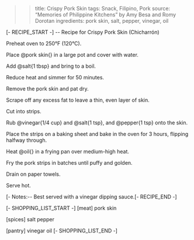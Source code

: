 >> title: Crispy Pork Skin
>> tags: Snack, Filipino, Pork
>> source: “Memories of Philippine Kitchens” by Amy Besa and Romy Dorotan
>> ingredients: pork skin, salt, pepper, vinegar, oil

[- RECIPE_START -]
-- Recipe for Crispy Pork Skin (Chicharrón)

Preheat oven to 250°F (120°C).

Place @pork skin{} in a large pot and cover with water.

Add @salt{1 tbsp} and bring to a boil.

Reduce heat and simmer for 50 minutes.

Remove the pork skin and pat dry.

Scrape off any excess fat to leave a thin, even layer of skin.

Cut into strips.

Rub @vinegar{1/4 cup} and @salt{1 tsp}, and @pepper{1 tsp} onto the skin.

Place the strips on a baking sheet and bake in the oven for 3 hours, flipping halfway through.

Heat @oil{} in a frying pan over medium-high heat.

Fry the pork strips in batches until puffy and golden.

Drain on paper towels.

Serve hot.

[- Notes:-- Best served with a vinegar dipping sauce.[- RECIPE_END -]

[- SHOPPING_LIST_START -]
[meat]
pork skin

[spices]
salt
pepper

[pantry]
vinegar
oil
[- SHOPPING_LIST_END -]